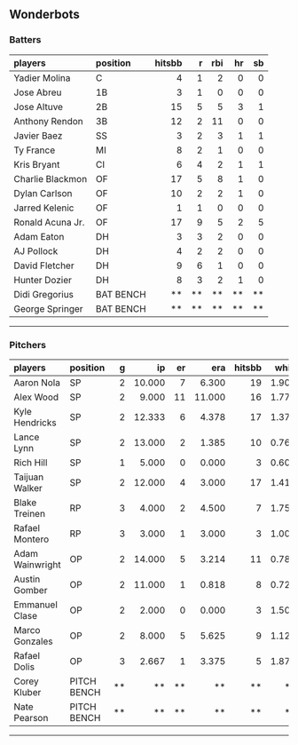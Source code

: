 ## Wonderbots

### Batters

 
|players          |position  | hitsbb|  r| rbi| hr| sb| 
|:----------------|:---------|------:|--:|---:|--:|--:| 
|Yadier Molina    |C         |      4|  1|   2|  0|  0| 
|Jose Abreu       |1B        |      3|  1|   0|  0|  0| 
|Jose Altuve      |2B        |     15|  5|   5|  3|  1| 
|Anthony Rendon   |3B        |     12|  2|  11|  0|  0| 
|Javier Baez      |SS        |      3|  2|   3|  1|  1| 
|Ty France        |MI        |      8|  2|   1|  0|  0| 
|Kris Bryant      |CI        |      6|  4|   2|  1|  1| 
|Charlie Blackmon |OF        |     17|  5|   8|  1|  0| 
|Dylan Carlson    |OF        |     10|  2|   2|  1|  0| 
|Jarred Kelenic   |OF        |      1|  1|   0|  0|  0| 
|Ronald Acuna Jr. |OF        |     17|  9|   5|  2|  5| 
|Adam Eaton       |DH        |      3|  3|   2|  0|  0| 
|AJ Pollock       |DH        |      4|  2|   2|  0|  0| 
|David Fletcher   |DH        |      9|  6|   1|  0|  0| 
|Hunter Dozier    |DH        |      8|  3|   2|  1|  0| 
|Didi Gregorius   |BAT BENCH |     **| **|  **| **| **| 
|George Springer  |BAT BENCH |     **| **|  **| **| **| 

* * *

### Pitchers

 
|players         |position    |  g|     ip| er|    era| hitsbb|  whip| so|  w| sv| 
|:---------------|:-----------|--:|------:|--:|------:|------:|-----:|--:|--:|--:| 
|Aaron Nola      |SP          |  2| 10.000|  7|  6.300|     19| 1.900|  9|  1|  0| 
|Alex Wood       |SP          |  2|  9.000| 11| 11.000|     16| 1.778|  4|  0|  0| 
|Kyle Hendricks  |SP          |  2| 12.333|  6|  4.378|     17| 1.378|  9|  2|  0| 
|Lance Lynn      |SP          |  2| 13.000|  2|  1.385|     10| 0.769| 15|  1|  0| 
|Rich Hill       |SP          |  1|  5.000|  0|  0.000|      3| 0.600|  3|  1|  0| 
|Taijuan Walker  |SP          |  2| 12.000|  4|  3.000|     17| 1.417| 11|  1|  0| 
|Blake Treinen   |RP          |  3|  4.000|  2|  4.500|      7| 1.750|  4|  0|  0| 
|Rafael Montero  |RP          |  3|  3.000|  1|  3.000|      3| 1.000|  3|  0|  0| 
|Adam Wainwright |OP          |  2| 14.000|  5|  3.214|     11| 0.786| 10|  1|  0| 
|Austin Gomber   |OP          |  2| 11.000|  1|  0.818|      8| 0.727| 11|  2|  0| 
|Emmanuel Clase  |OP          |  2|  2.000|  0|  0.000|      3| 1.500|  4|  0|  0| 
|Marco Gonzales  |OP          |  2|  8.000|  5|  5.625|      9| 1.125|  8|  0|  0| 
|Rafael Dolis    |OP          |  3|  2.667|  1|  3.375|      5| 1.875|  6|  0|  0| 
|Corey Kluber    |PITCH BENCH | **|     **| **|     **|     **|    **| **| **| **| 
|Nate Pearson    |PITCH BENCH | **|     **| **|     **|     **|    **| **| **| **| 


* * *


